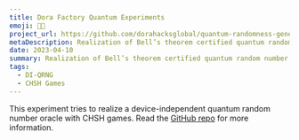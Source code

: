 ```yaml
---
title: Dora Factory Quantum Experiments
emoji: 🤔🧐
project_url: https://github.com/dorahacksglobal/quantum-randomness-generator
metaDescription: Realization of Bell’s theorem certified quantum random number generation using cloud quantum computers.
date: 2023-04-10
summary: Realization of Bell’s theorem certified quantum random number generation using cloud quantum computers.
tags:
  - DI-QRNG
  - CHSH Games
---
```


This experiment tries to realize a device-independent quantum random number oracle with CHSH games. Read the [GitHub repo](https://github.com/dorahacksglobal/quantum-randomness-generator) for more information.
